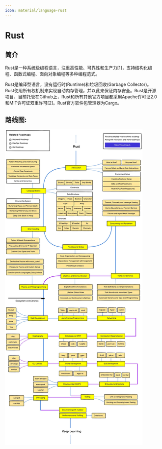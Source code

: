 ```yaml
---
icon: material/language-rust
---
```


# Rust

## 简介

Rust是一种系统级编程语言，注重高性能、可靠性和生产力[1]，支持结构化编程、函数式编程、面向对象编程等多种编程范式。

Rust是编译型语言，没有运行时(Runtime)和垃圾回收(Garbage Collector)。Rust使用所有权机制来实现自动内存管理，并以此来保证内存安全。Rust是开源项目，目前托管在Github上，Rust和所有其他官方项目都采用Apache许可证2.0和MIT许可证双重许可[2]。Rust官方软件包管理器为Cargo。

## 路线图:
![](../img/RustRoadmap.jpg)
